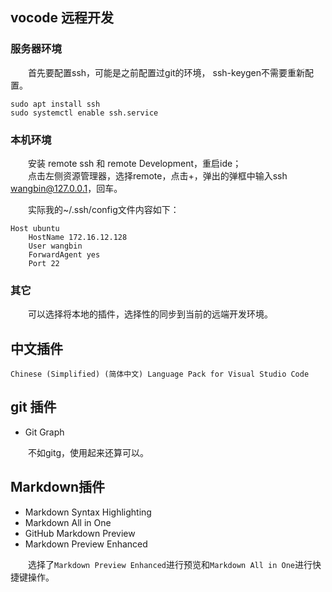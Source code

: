 
## vocode 远程开发

### 服务器环境

&emsp;&emsp;首先要配置ssh，可能是之前配置过git的环境， ssh-keygen不需要重新配置。

```shell
sudo apt install ssh
sudo systemctl enable ssh.service 
```

### 本机环境

&emsp;&emsp;安装 remote ssh 和 remote Development，重启ide；  
&emsp;&emsp;点击左侧资源管理器，选择remote，点击+，弹出的弹框中输入ssh wangbin@127.0.0.1，回车。  

&emsp;&emsp;实际我的~/.ssh/config文件内容如下：

```shell
Host ubuntu
    HostName 172.16.12.128
    User wangbin
    ForwardAgent yes
    Port 22
```

### 其它

&emsp;&emsp;可以选择将本地的插件，选择性的同步到当前的远端开发环境。

## 中文插件

```Chinese (Simplified) (简体中文) Language Pack for Visual Studio Code```

## git 插件

+ Git Graph

&emsp;&emsp;不如gitg，使用起来还算可以。

## Markdown插件

+ Markdown Syntax Highlighting
+ Markdown All in One
+ GitHub Markdown Preview
+ Markdown Preview Enhanced

&emsp;&emsp;选择了```Markdown Preview Enhanced```进行预览和```Markdown All in One```进行快捷键操作。